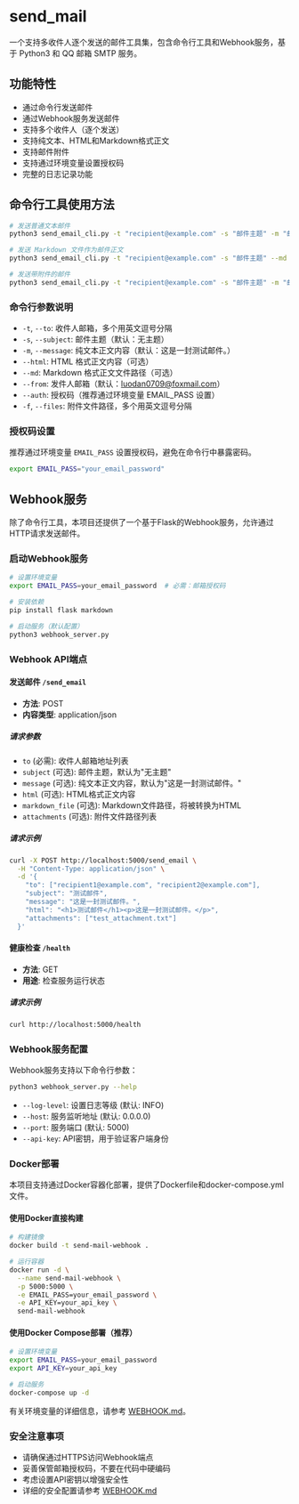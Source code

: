 # send_mail

一个支持多收件人逐个发送的邮件工具集，包含命令行工具和Webhook服务，基于 Python3 和 QQ 邮箱 SMTP 服务。

## 功能特性

- 通过命令行发送邮件
- 通过Webhook服务发送邮件
- 支持多个收件人（逐个发送）
- 支持纯文本、HTML和Markdown格式正文
- 支持邮件附件
- 支持通过环境变量设置授权码
- 完整的日志记录功能

## 命令行工具使用方法

```bash
# 发送普通文本邮件
python3 send_email_cli.py -t "recipient@example.com" -s "邮件主题" -m "邮件正文"

# 发送 Markdown 文件作为邮件正文
python3 send_email_cli.py -t "recipient@example.com" -s "邮件主题" --md "邮件内容.md"

# 发送带附件的邮件
python3 send_email_cli.py -t "recipient@example.com" -s "邮件主题" -m "邮件正文" -f "file1.txt,file2.pdf"
```

### 命令行参数说明

- `-t`, `--to`: 收件人邮箱，多个用英文逗号分隔
- `-s`, `--subject`: 邮件主题（默认：无主题）
- `-m`, `--message`: 纯文本正文内容（默认：这是一封测试邮件。）
- `--html`: HTML 格式正文内容（可选）
- `--md`: Markdown 格式正文文件路径（可选）
- `--from`: 发件人邮箱（默认：luodan0709@foxmail.com）
- `--auth`: 授权码（推荐通过环境变量 EMAIL_PASS 设置）
- `-f`, `--files`: 附件文件路径，多个用英文逗号分隔

### 授权码设置

推荐通过环境变量 `EMAIL_PASS` 设置授权码，避免在命令行中暴露密码。

```bash
export EMAIL_PASS="your_email_password"
```

## Webhook服务

除了命令行工具，本项目还提供了一个基于Flask的Webhook服务，允许通过HTTP请求发送邮件。

### 启动Webhook服务

```bash
# 设置环境变量
export EMAIL_PASS=your_email_password  # 必需：邮箱授权码

# 安装依赖
pip install flask markdown

# 启动服务（默认配置）
python3 webhook_server.py
```

### Webhook API端点

#### 发送邮件 `/send_email`

- **方法**: POST
- **内容类型**: application/json

##### 请求参数

- `to` (必需): 收件人邮箱地址列表
- `subject` (可选): 邮件主题，默认为"无主题"
- `message` (可选): 纯文本正文内容，默认为"这是一封测试邮件。"
- `html` (可选): HTML格式正文内容
- `markdown_file` (可选): Markdown文件路径，将被转换为HTML
- `attachments` (可选): 附件文件路径列表

##### 请求示例

```bash
curl -X POST http://localhost:5000/send_email \
  -H "Content-Type: application/json" \
  -d '{
    "to": ["recipient1@example.com", "recipient2@example.com"],
    "subject": "测试邮件",
    "message": "这是一封测试邮件。",
    "html": "<h1>测试邮件</h1><p>这是一封测试邮件。</p>",
    "attachments": ["test_attachment.txt"]
  }'
```

#### 健康检查 `/health`

- **方法**: GET
- **用途**: 检查服务运行状态

##### 请求示例

```bash
curl http://localhost:5000/health
```

### Webhook服务配置

Webhook服务支持以下命令行参数：

```bash
python3 webhook_server.py --help
```

- `--log-level`: 设置日志等级 (默认: INFO)
- `--host`: 服务监听地址 (默认: 0.0.0.0)
- `--port`: 服务端口 (默认: 5000)
- `--api-key`: API密钥，用于验证客户端身份

### Docker部署

本项目支持通过Docker容器化部署，提供了Dockerfile和docker-compose.yml文件。

#### 使用Docker直接构建

```bash
# 构建镜像
docker build -t send-mail-webhook .

# 运行容器
docker run -d \
  --name send-mail-webhook \
  -p 5000:5000 \
  -e EMAIL_PASS=your_email_password \
  -e API_KEY=your_api_key \
  send-mail-webhook
```

#### 使用Docker Compose部署（推荐）

```bash
# 设置环境变量
export EMAIL_PASS=your_email_password
export API_KEY=your_api_key

# 启动服务
docker-compose up -d
```

有关环境变量的详细信息，请参考 [WEBHOOK.md](WEBHOOK.md)。

### 安全注意事项

- 请确保通过HTTPS访问Webhook端点
- 妥善保管邮箱授权码，不要在代码中硬编码
- 考虑设置API密钥以增强安全性
- 详细的安全配置请参考 [WEBHOOK.md](WEBHOOK.md)